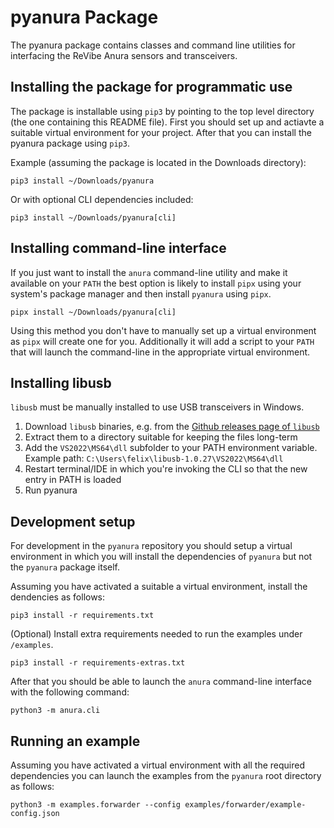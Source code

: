 # pyanura Package

The pyanura package contains classes and command line utilities for interfacing
the ReVibe Anura sensors and transceivers.

## Installing the package for programmatic use

The package is installable using `pip3` by pointing to the top level directory (the one containing this README file).
First you should set up and actiavte a suitable virtual environment for your project.
After that you can install the pyanura package using `pip3`.

Example (assuming the package is located in the Downloads directory):

    pip3 install ~/Downloads/pyanura

Or with optional CLI dependencies included:

    pip3 install ~/Downloads/pyanura[cli]

## Installing command-line interface

If you just want to install the `anura` command-line utility and make it available
on your `PATH` the best option is likely to install `pipx` using your system's package
manager and then install `pyanura` using `pipx`.

    pipx install ~/Downloads/pyanura[cli]

Using this method you don't have to manually set up a virtual environment as `pipx`
will create one for you. Additionally it will add a script to your `PATH` that will
launch the command-line in the appropriate virtual environment.

## Installing libusb
`libusb` must be manually installed to use USB transceivers in Windows.
1. Download `libusb` binaries, e.g. from the [Github releases page of `libusb`](https://github.com/libusb/libusb/releases)
2. Extract them to a directory suitable for keeping the files long-term
3. Add the `VS2022\MS64\dll` subfolder to your PATH environment variable. Example path: `C:\Users\felix\libusb-1.0.27\VS2022\MS64\dll`
4. Restart terminal/IDE in which you're invoking the CLI so that the new entry in PATH is loaded
5. Run pyanura


## Development setup

For development in the  `pyanura` repository you should setup a virtual environment in which you will install the dependencies of `pyanura` but not the `pyanura` package itself.

Assuming you have activated a suitable a virtual environment, install the dendencies as follows:

    pip3 install -r requirements.txt

(Optional) Install extra requirements needed to run the examples under `/examples`.

    pip3 install -r requirements-extras.txt

After that you should be able to launch the `anura` command-line interface with the following command:

    python3 -m anura.cli


## Running an example

Assuming you have activated a virtual environment with all the required
dependencies you can launch the examples from the `pyanura` root directory
as follows:

    python3 -m examples.forwarder --config examples/forwarder/example-config.json
